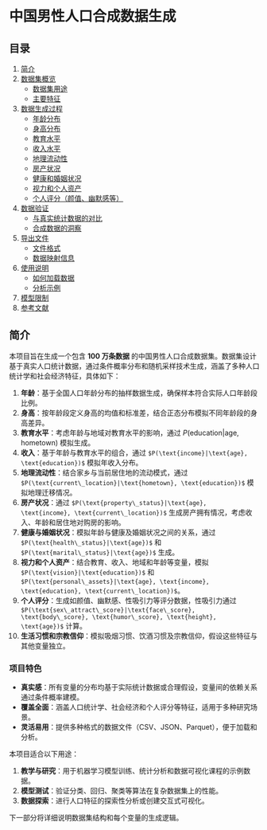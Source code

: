 # 中国男性人口合成数据生成

## 目录

1. [简介](#简介)
2. [数据集概览](#数据集概览)
   - [数据集用途](#数据集用途)
   - [主要特征](#主要特征)
3. [数据生成过程](#数据生成过程)
   - [年龄分布](#年龄分布)
   - [身高分布](#身高分布)
   - [教育水平](#教育水平)
   - [收入水平](#收入水平)
   - [地理流动性](#地理流动性)
   - [房产状况](#房产状况)
   - [健康和婚姻状况](#健康和婚姻状况)
   - [视力和个人资产](#视力和个人资产)
   - [个人评分（颜值、幽默感等）](#个人评分颜值幽默感等)
4. [数据验证](#数据验证)
   - [与真实统计数据的对比](#与真实统计数据的对比)
   - [合成数据的洞察](#合成数据的洞察)
5. [导出文件](#导出文件)
   - [文件格式](#文件格式)
   - [数据映射信息](#数据映射信息)
6. [使用说明](#使用说明)
   - [如何加载数据](#如何加载数据)
   - [分析示例](#分析示例)
7. [模型限制](#模型限制)
8. [参考文献](#参考文献)


## 简介

本项目旨在生成一个包含 **100 万条数据** 的中国男性人口合成数据集。数据集设计基于真实人口统计数据，通过条件概率分布和随机采样技术生成，涵盖了多种人口统计学和社会经济特征，具体如下：

1. **年龄**：基于全国人口年龄分布的抽样数据生成，确保样本符合实际人口年龄段比例。
2. **身高**：按年龄段定义身高的均值和标准差，结合正态分布模拟不同年龄段的身高差异。
3. **教育水平**：考虑年龄与地域对教育水平的影响，通过 $P(\text{education}|\text{age}, \text{hometown})$ 模拟生成。
4. **收入**：基于年龄与教育水平的组合，通过 `$P(\text{income}|\text{age}, \text{education})$` 模拟年收入分布。
5. **地理流动性**：结合家乡与当前居住地的流动模式，通过 `$P(\text{current\_location}|\text{hometown}, \text{education})$` 模拟地理迁移情况。
6. **房产状况**：通过 `$P(\text{property\_status}|\text{age}, \text{income}, \text{current\_location})$` 生成房产拥有情况，考虑收入、年龄和居住地对购房的影响。
7. **健康与婚姻状况**：模拟年龄与健康及婚姻状况之间的关系，通过 `$P(\text{health\_status}|\text{age})$` 和 `$P(\text{marital\_status}|\text{age})$` 生成。
8. **视力和个人资产**：结合教育、收入、地域和年龄等变量，模拟 `$P(\text{vision}|\text{education})$` 和 `$P(\text{personal\_assets}|\text{age}, \text{income}, \text{education}, \text{current\_location})$`。
9. **个人评分**：生成如颜值、幽默感、性吸引力等评分数据，性吸引力通过 `$P(\text{sex\_attract\_score}|\text{face\_score}, \text{body\_score}, \text{humor\_score}, \text{height}, \text{age})$` 计算。
10. **生活习惯和宗教信仰**：模拟吸烟习惯、饮酒习惯及宗教信仰，假设这些特征与其他变量独立。

### 项目特色

- **真实感**：所有变量的分布均基于实际统计数据或合理假设，变量间的依赖关系通过条件概率建模。
- **覆盖全面**：涵盖人口统计学、社会经济和个人评分等特征，适用于多种研究场景。
- **灵活易用**：提供多种格式的数据文件（CSV、JSON、Parquet），便于加载和分析。

本项目适合以下用途：
1. **教学与研究**：用于机器学习模型训练、统计分析和数据可视化课程的示例数据。
2. **模型测试**：验证分类、回归、聚类等算法在复杂数据集上的性能。
3. **数据探索**：进行人口特征的探索性分析或创建交互式可视化。

下一部分将详细说明数据集结构和每个变量的生成逻辑。


